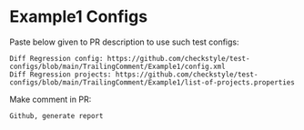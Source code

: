 # Example1 Configs
Paste below given to PR description to use such test configs:
```
Diff Regression config: https://github.com/checkstyle/test-configs/blob/main/TrailingComment/Example1/config.xml
Diff Regression projects: https://github.com/checkstyle/test-configs/blob/main/TrailingComment/Example1/list-of-projects.properties
```
Make comment in PR:
```
Github, generate report
```
